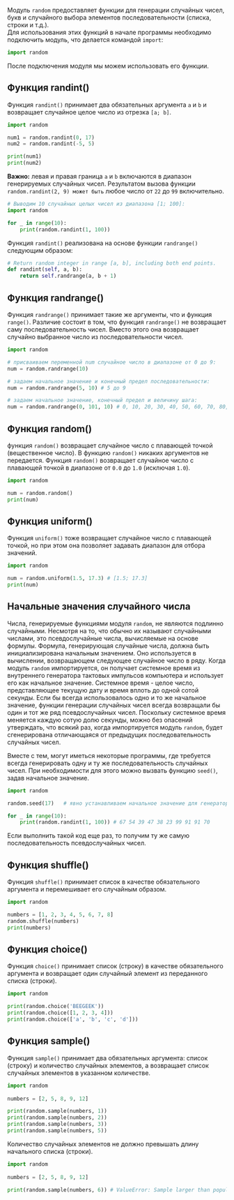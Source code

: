 Модуль `random` предоставляет функции для генерации случайных чисел, букв и случайного выбора элементов последовательности (списка, строки и т.д.).  
Для использования этих функций в начале программы необходимо подключить модуль, что делается командой `import`:
```py
import random
```
После подключения модуля мы можем использовать его функции.

## Функция randint()
Функция `randint()` принимает два обязательных аргумента `a` и `b` и возвращает случайное целое число из отрезка `[a; b]`.

```py 
import random

num1 = random.randint(0, 17)
num2 = random.randint(-5, 5)

print(num1)
print(num2)
```

**Важно:** левая и правая граница `a` и `b` включаются в диапазон генерируемых случайных чисел. Результатом вызова функции `random.randint(2, 9) может быть` любое число от `22` до `99` включительно.

```py
# Выводим 10 случайных целых чисел из диапазона [1; 100]:
import random

for _ in range(10):
    print(random.randint(1, 100))
```

Функция `randint()` реализована на основе функции `randrange()` следующим образом:
```py
# Return random integer in range [a, b], including both end points.
def randint(self, a, b):
    return self.randrange(a, b + 1)
```



## Функция randrange()
Функция `randrange()` принимает такие же аргументы, что и функция `range()`. Различие состоит в том, что функция `randrange()`
не возвращает саму последовательность чисел. Вместо этого она возвращает случайно выбранное число из последовательности чисел.

```py
import random

# присваиваем переменной num случайное число в диапазоне от 0 до 9:
num = random.randrange(10)

# задаем начальное значение и конечный предел последовательности:
num = random.randrange(5, 10) # 5 до 9

# задаем начальное значение, конечный предел и величину шага:
num = random.randrange(0, 101, 10) # 0, 10, 20, 30, 40, 50, 60, 70, 80, 90, 100
```


## Функция random()
функция `random()` возвращает случайное число с плавающей точкой (вещественное число). В функцию `random()` никаких аргументов не передается. 
Функция `random()` возвращает случайное число с плавающей точкой в диапазоне от `0.0` до `1.0` (исключая `1.0`).

```py
import random

num = random.random()
print(num)
```


## Функция uniform()
Функция `uniform()` тоже возвращает случайное число с плавающей точкой, но при этом она позволяет задавать диапазон для отбора значений.

```py
import random

num = random.uniform(1.5, 17.3) # [1.5; 17.3]
print(num)
```

## Начальные значения случайного числа

Числа, генерируемые функциями модуля `random`, не являются подлинно случайными. Несмотря на то, что обычно их называют случайными числами, это псевдослучайные числа, вычисляемые на основе формулы. Формула, генерирующая случайные числа, должна быть инициализирована начальным значением. Оно используется в вычислении, возвращающем следующее случайное число в ряду. Когда модуль `random` импортируется, он получает системное время из внутреннего генератора тактовых импульсов компьютера и использует его как начальное значение. Системное время - целое число, представляющее текущую дату и время вплоть до одной сотой секунды. Если бы всегда использовалось одно и то же начальное значение, функции генерации случайных чисел всегда  возвращали бы один и тот же ряд псевдослучайных чисел. Поскольку системное время меняется каждую сотую долю секунды, можно без опасений утверждать, что всякий раз, когда импортируется модуль `random`, будет сгенерирована отличающаяся от предыдущих последовательность случайных чисел.

Вместе с тем, могут иметься некоторые программы, где требуется всегда генерировать одну и ту же последовательность случайных чисел. При необходимости для этого можно вызвать функцию `seed()`, задав начальное значение.

```py
import random

random.seed(17)   # явно устанавливаем начальное значение для генератора случайных чисел

for _ in range(10):
    print(random.randint(1, 100)) # 67 54 39 47 38 23 99 91 91 70
```
Если выполнить такой код еще раз, то получим ту же самую последовательность псевдослучайных чисел.


## Функция shuffle()
Функция `shuffle()` принимает список в качестве обязательного аргумента и перемешивает его случайным образом.
```py
import random

numbers = [1, 2, 3, 4, 5, 6, 7, 8]
random.shuffle(numbers)
print(numbers) 
```


## Функция choice()
Функция `choice()` принимает список (строку) в качестве обязательного аргумента и возвращает один случайный элемент из переданного списка (строки).

```py
import random

print(random.choice('BEEGEEK'))
print(random.choice([1, 2, 3, 4]))
print(random.choice(['a', 'b', 'c', 'd']))
```

## Функция sample()
Функция `sample()` принимает два обязательных аргумента: список (строку) и количество случайных элементов, а возвращает список случайных элементов в указанном количестве.

```py
import random
 
numbers = [2, 5, 8, 9, 12]

print(random.sample(numbers, 1))
print(random.sample(numbers, 2))
print(random.sample(numbers, 3))
print(random.sample(numbers, 5))
```
Количество случайных элементов не должно превышать длину начального списка (строки).
```py
import random
 
numbers = [2, 5, 8, 9, 12]

print(random.sample(numbers, 6)) # ValueError: Sample larger than population or is negative
```